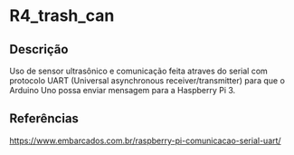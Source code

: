 # R4_trash_can

## Descrição
Uso de sensor ultrasônico e comunicação feita atraves do serial com protocolo UART (Universal asynchronous receiver/transmitter) para que o Arduino Uno possa enviar mensagem para a Haspberry Pi 3.

## Referências
https://www.embarcados.com.br/raspberry-pi-comunicacao-serial-uart/
